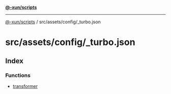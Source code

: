 [**@-xun/scripts**](../../../../README.md)

***

[@-xun/scripts](../../../../README.md) / src/assets/config/\_turbo.json

# src/assets/config/\_turbo.json

## Index

### Functions

- [transformer](functions/transformer.md)
